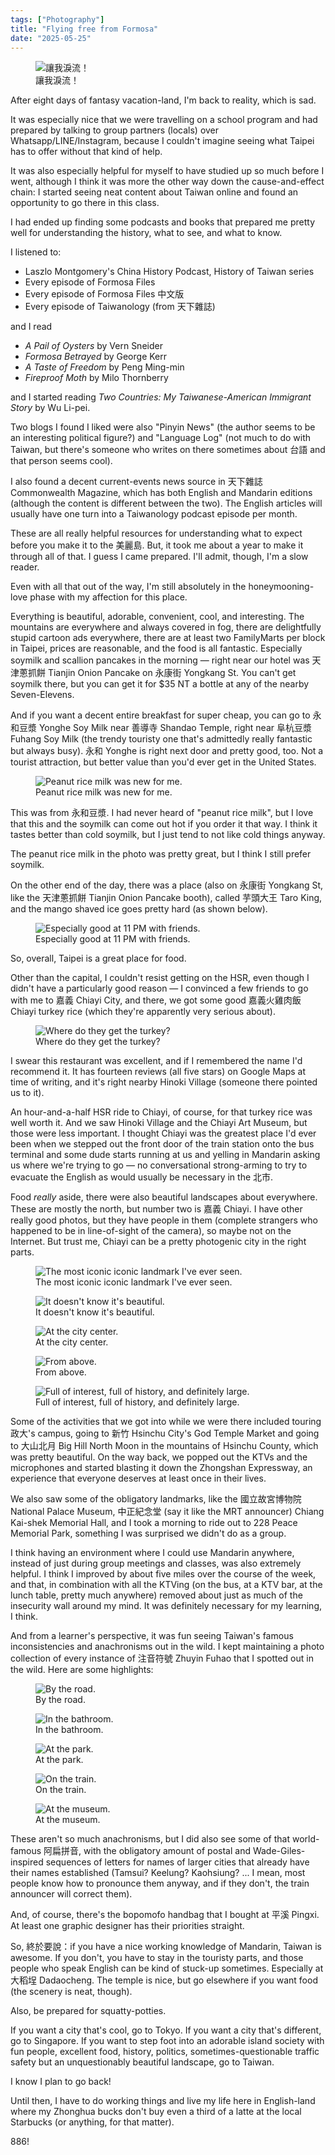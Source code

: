 ```yaml
---
tags: ["Photography"]
title: "Flying free from Formosa"
date: "2025-05-25"
---
```


<figure><img src="/posts/flying_free_from_formosa/taoyuan.png" alt="讓我淚流！">
  <figcaption>讓我淚流！</figcaption></figure>

After eight days of fantasy vacation-land, I'm back to reality, which is sad.

<!--more-->

It was especially nice that we were travelling on a school program and had prepared by talking to group partners (locals) over Whatsapp/LINE/Instagram, because I couldn't imagine seeing what Taipei has to offer without that kind of help.

It was also especially helpful for myself to have studied up so much before I went, although I think it was more the other way down the cause-and-effect chain: I started seeing neat content about Taiwan online and found an opportunity to go there in this class.

I had ended up finding some podcasts and books that prepared me pretty well for understanding the history, what to see, and what to know.

I listened to:

 - Laszlo Montgomery's China History Podcast, History of Taiwan series
 - Every episode of Formosa Files
 - Every episode of Formosa Files 中文版
 - Every episode of Taiwanology (from 天下雜誌)

and I read

 - _A Pail of Oysters_ by Vern Sneider
 - _Formosa Betrayed_ by George Kerr
 - _A Taste of Freedom_ by Peng Ming-min
 - _Fireproof Moth_ by Milo Thornberry

and I started reading _Two Countries: My Taiwanese-American Immigrant Story_ by Wu Li-pei.

Two blogs I found I liked were also "Pinyin News" (the author seems to be an interesting political figure?) and "Language Log" (not much to do with Taiwan, but there's someone who writes on there sometimes about 台語 and that person seems cool).

I also found a decent current-events news source in 天下雜誌 Commonwealth Magazine, which has both English and Mandarin editions (although the content is different between the two). The English articles will usually have one turn into a Taiwanology podcast episode per month.

These are all really helpful resources for understanding what to expect before you make it to the 美麗島. But, it took me about a year to make it through all of that. I guess I came prepared. I'll admit, though, I'm a slow reader.

Even with all that out of the way, I'm still absolutely in the honeymooning-love phase with my affection for this place.

Everything is beautiful, adorable, convenient, cool, and interesting. The mountains are everywhere and always covered in fog, there are delightfully stupid cartoon ads everywhere, there are at least two FamilyMarts per block in Taipei, prices are reasonable, and the food is all fantastic. Especially soymilk and scallion pancakes in the morning — right near our hotel was 天津蔥抓餅 Tianjin Onion Pancake on 永康街 Yongkang St. You can't get soymilk there, but you can get it for $35 NT a bottle at any of the nearby Seven-Elevens.

And if you want a decent entire breakfast for super cheap, you can go to 永和豆漿 Yonghe Soy Milk near 善導寺 Shandao Temple, right near 阜杭豆漿 Fuhang Soy Milk (the trendy touristy one that's admittedly really fantastic but always busy). 永和 Yonghe is right next door and pretty good, too. Not a tourist attraction, but better value than you'd ever get in the United States.

<figure><img src="/posts/flying_free_from_formosa/yonghe.png" alt="Peanut rice milk was new for me.">
  <figcaption>Peanut rice milk was new for me.</figcaption></figure>

This was from 永和豆漿. I had never heard of "peanut rice milk", but I love that this and the soymilk can come out hot if you order it that way. I think it tastes better than cold soymilk, but I just tend to not like cold things anyway.

The peanut rice milk in the photo was pretty great, but I think I still prefer soymilk.

On the other end of the day, there was a place (also on 永康街 Yongkang St, like the 天津蔥抓餅 Tianjin Onion Pancake booth), called 芋頭大王 Taro King, and the mango shaved ice goes pretty hard (as shown below).

<figure><img src="/posts/flying_free_from_formosa/taroking.png" alt="Especially good at 11 PM with friends.">
  <figcaption>Especially good at 11 PM with friends.</figcaption></figure>

So, overall, Taipei is a great place for food.

Other than the capital, I couldn't resist getting on the HSR, even though I didn't have a particularly good reason — I convinced a few friends to go with me to 嘉義 Chiayi City, and there, we got some good 嘉義火雞肉飯 Chiayi turkey rice (which they're apparently very serious about).

<figure><img src="/posts/flying_free_from_formosa/huojiroufan.png" alt="Where do they get the turkey?">
  <figcaption>Where do they get the turkey?</figcaption></figure>

I swear this restaurant was excellent, and if I remembered the name I'd recommend it. It has fourteen reviews (all five stars) on Google Maps at time of writing, and it's right nearby Hinoki Village (someone there pointed us to it).

An hour-and-a-half HSR ride to Chiayi, of course, for that turkey rice was well worth it. And we saw Hinoki Village and the Chiayi Art Museum, but those were less important. I thought Chiayi was the greatest place I'd ever been when we stepped out the front door of the train station onto the bus terminal and some dude starts running at us and yelling in Mandarin asking us where we're trying to go — no conversational strong-arming to try to evacuate the English as would usually be necessary in the 北市.

Food _really_ aside, there were also beautiful landscapes about everywhere. These are mostly the north, but number two is 嘉義 Chiayi. I have other really good photos, but they have people in them (complete strangers who happened to be in line-of-sight of the camera), so maybe not on the Internet. But trust me, Chiayi can be a pretty photogenic city in the right parts.

<figure><img src="/posts/flying_free_from_formosa/dongmen.png" alt="The most iconic iconic landmark I've ever seen.">
  <figcaption>The most iconic iconic landmark I've ever seen.</figcaption></figure>

<figure><img src="/posts/flying_free_from_formosa/downtown.png" alt="It doesn't know it's beautiful.">
  <figcaption>It doesn't know it's beautiful.</figcaption></figure>

<figure><img src="/posts/flying_free_from_formosa/kedagelan.png" alt="At the city center.">
  <figcaption>At the city center.</figcaption></figure>

<figure><img src="/posts/flying_free_from_formosa/wenshan.png" alt="From above.">
  <figcaption>From above.</figcaption></figure>

<figure><img src="/posts/flying_free_from_formosa/jiniantang.png" alt="Full of interest, full of history, and definitely large.">
  <figcaption>Full of interest, full of history, and definitely large.</figcaption></figure>

Some of the activities that we got into while we were there included touring 政大's campus, going to 新竹 Hsinchu City's God Temple Market and going to 大山北月 Big Hill North Moon in the mountains of Hsinchu County, which was pretty beautiful. On the way back, we popped out the KTVs and the microphones and started blasting it down the Zhongshan Expressway, an experience that everyone deserves at least once in their lives.

We also saw some of the obligatory landmarks, like the 國立故宮博物院 National Palace Museum, 中正紀念堂 (say it like the MRT announcer) Chiang Kai-shek Memorial Hall, and I took a morning to ride out to 228 Peace Memorial Park, something I was surprised we didn't do as a group.

I think having an environment where I could use Mandarin anywhere, instead of just during group meetings and classes, was also extremely helpful. I think I improved by about five miles over the course of the week, and that, in combination with all the KTVing (on the bus, at a KTV bar, at the lunch table, pretty much anywhere) removed about just as much of the insecurity wall around my mind. It was definitely necessary for my learning, I think.

And from a learner's perspective, it was fun seeing Taiwan's famous inconsistencies and anachronisms out in the wild. I kept maintaining a photo collection of every instance of 注音符號 Zhuyin Fuhao that I spotted out in the wild. Here are some highlights:

<figure><img src="/posts/flying_free_from_formosa/bopomofo_road.png" alt="By the road.">
  <figcaption>By the road.</figcaption></figure>

<figure><img src="/posts/flying_free_from_formosa/bopomofo_bathroom.png" alt="In the bathroom.">
  <figcaption>In the bathroom.</figcaption></figure>

<figure><img src="/posts/flying_free_from_formosa/bopomofo_park.png" alt="At the park.">
  <figcaption>At the park.</figcaption></figure>

<figure><img src="/posts/flying_free_from_formosa/bopomofo_train.png" alt="On the train.">
  <figcaption>On the train.</figcaption></figure>

<figure><img src="/posts/flying_free_from_formosa/bopomofo_museum.png" alt="At the museum.">
  <figcaption>At the museum.</figcaption></figure>

These aren't so much anachronisms, but I did also see some of that world-famous 阿扁拼音, with the obligatory amount of postal and Wade-Giles-inspired sequences of letters for names of larger cities that already have their names established (Tamsui? Keelung? Kaohsiung? ... I mean, most people know how to pronounce them anyway, and if they don't, the train announcer will correct them).

And, of course, there's the bopomofo handbag that I bought at 平溪 Pingxi. At least one graphic designer has their priorities straight.

So, 終於要說：if you have a nice working knowledge of Mandarin, Taiwan is awesome. If you don't, you have to stay in the touristy parts, and those people who speak English can be kind of stuck-up sometimes. Especially at 大稻埕 Dadaocheng. The temple is nice, but go elsewhere if you want food (the scenery is neat, though).

Also, be prepared for squatty-potties.

If you want a city that's cool, go to Tokyo. If you want a city that's different, go to Singapore. If you want to step foot into an adorable island society with fun people, excellent food, history, politics, sometimes-questionable traffic safety but an unquestionably beautiful landscape, go to Taiwan.

I know I plan to go back!

Until then, I have to do working things and live my life here in English-land where my Zhonghua bucks don't buy even a third of a latte at the local Starbucks (or anything, for that matter).

886!
